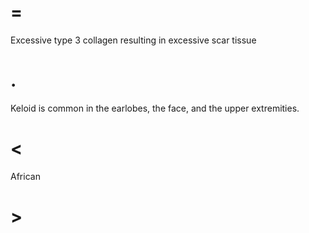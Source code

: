 # =

Excessive type 3 collagen resulting in excessive scar tissue

# .

Keloid is common in the earlobes, the face, and the upper extremities.

# <

African

# >

